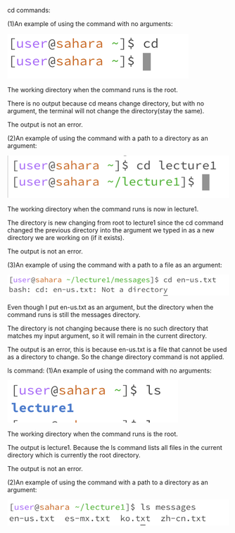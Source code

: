 cd commands:

  (1)An example of using the command with no arguments:

  ![Image](cd1.png)

  The working directory when the command runs is the root.
  
  There is no output because cd means change directory, but with no argument, the terminal will not change the directory(stay the same).

  The output is not an error.

  (2)An example of using the command with a path to a directory as an argument:

  ![Image](cd2.png)

  The working directory when the command runs is now in lecture1.

  The directory is new changing from root to lecture1 since the cd command changed the previous directory into the argument we typed in as a new   directory we are working on (if it exists).

  The output is not an error.

  (3)An example of using the command with a path to a file as an argument:

  ![Image](cd3.png)

  Even though I put en-us.txt as an argument, but the directory when the command runs is still the messages directory.

  The directory is not changing because there is no such directory that matches my input argument, so it will remain in the current directory.

  The output is an error, this is because en-us.txt is a file that cannot be used as a directory to change. So the change directory command is     not applied.

ls command:
  (1)An example of using the command with no arguments:

  ![Image](ls1.png)

  The working directory when the command runs is the root.

  The output is lecture1. Because the ls command lists all files in the current directory which is currently the root directory.

  The output is not an error.

  (2)An example of using the command with a path to a directory as an argument:

  ![Image](ls2.png)
  
